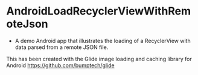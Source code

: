 # AndroidLoadRecyclerViewWithRemoteJson
- A demo Android app that illustrates the loading of a RecyclerView with data parsed from a remote JSON file.

This has been created with the Glide image loading and caching library for Android https://github.com/bumptech/glide
